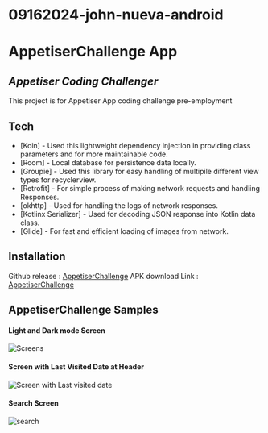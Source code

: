 # 09162024-john-nueva-android

# AppetiserChallenge App
## _Appetiser Coding Challenger_

This project is for Appetiser App coding challenge pre-employment

## Tech

- [Koin] - Used this lightweight dependency injection in providing class parameters and for more maintainable code.
- [Room] - Local database for persistence data locally.
- [Groupie] - Used this library for easy handling of multipile different view types for recyclerview.
- [Retrofit] - For simple process of making network requests and handling Responses.
- [okhttp] - Used for handling the logs of network responses.
- [Kotlinx Serializer] - Used for decoding JSON response into Kotlin data class.
- [Glide] - For fast and efficient loading of images from network.

## Installation

Github release : [AppetiserChallenge](https://github.com/VSIONWORKS/AppetiserChallenge/releases/tag/v1.0)
APK download Link : [AppetiserChallenge](https://drive.google.com/file/d/1dabmURvo51yto5JFNgzi1kGQ14YvGTev/view?usp=sharing)


## AppetiserChallenge Samples


#### Light and Dark mode Screen

![Screens](https://github.com/user-attachments/assets/7fa05f16-f0b0-4635-8f80-3bae6e0a37e3)

#### Screen with Last Visited Date at Header

![Screen with Last visited date](https://github.com/user-attachments/assets/0edf5743-a2b2-46fe-b01b-52ee514f89f2)

#### Search Screen

![search](https://github.com/user-attachments/assets/ccc7730d-1d65-4baf-a18c-003bf44360d6)